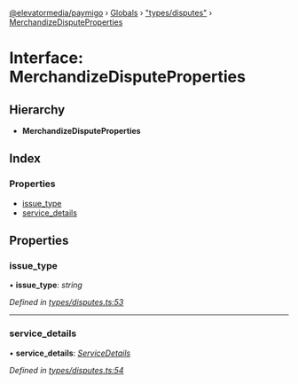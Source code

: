 [@elevatormedia/paymigo](../README.md) › [Globals](../globals.md) › ["types/disputes"](../modules/_types_disputes_.md) › [MerchandizeDisputeProperties](_types_disputes_.merchandizedisputeproperties.md)

# Interface: MerchandizeDisputeProperties

## Hierarchy

-   **MerchandizeDisputeProperties**

## Index

### Properties

-   [issue_type](_types_disputes_.merchandizedisputeproperties.md#issue_type)
-   [service_details](_types_disputes_.merchandizedisputeproperties.md#service_details)

## Properties

### issue_type

• **issue_type**: _string_

_Defined in [types/disputes.ts:53](https://github.com/ELEVATORmedia/paymigo/blob/eaf52dd/src/types/disputes.ts#L53)_

---

### service_details

• **service_details**: _[ServiceDetails](_types_disputes_.servicedetails.md)_

_Defined in [types/disputes.ts:54](https://github.com/ELEVATORmedia/paymigo/blob/eaf52dd/src/types/disputes.ts#L54)_
